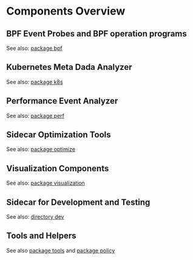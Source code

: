 # Components Overview

<!--![Components Overview](../../doc/components-overview.png)-->

## BPF Event Probes and BPF operation programs

See also: [package bpf](../../bpf)

## Kubernetes Meta Dada Analyzer

See also: [package k8s](../../k8s)

## Performance Event Analyzer

See also: [package perf](../../perf)

## Sidecar Optimization Tools

See also: [package optimize](../../optimize)

## Visualization Components

See also: [package visualization](../../visualization)

## Sidecar for Development and Testing

See also: [directory dev](../../dev)

## Tools and Helpers

See also [package tools](../../tools) and [package policy](../../policy)
